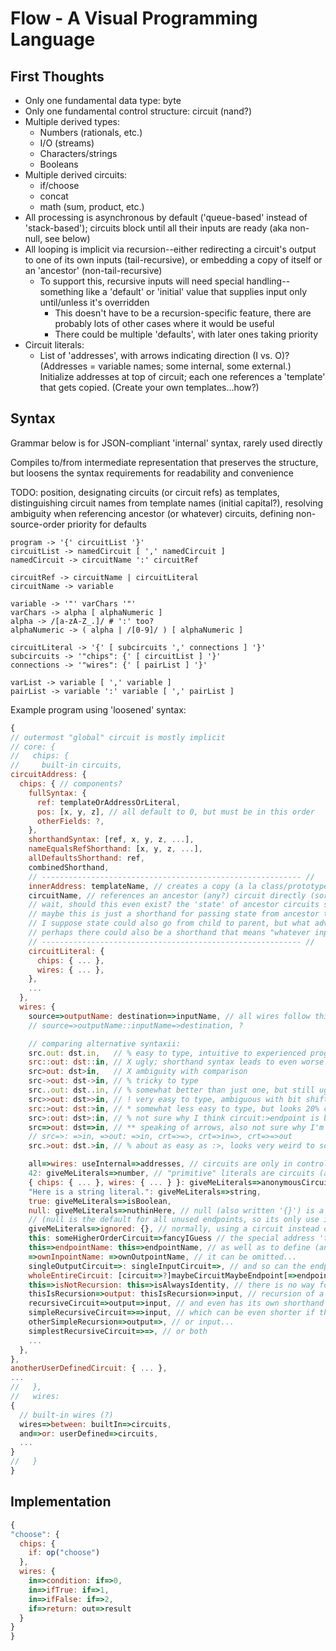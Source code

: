 # Flow - A Visual Programming Language

## First Thoughts

- Only one fundamental data type: byte
- Only one fundamental control structure: circuit (nand?)
- Multiple derived types:
  - Numbers (rationals, etc.)
  - I/O (streams)
  - Characters/strings
  - Booleans
- Multiple derived circuits:
  - if/choose
  - concat
  - math (sum, product, etc.)
- All processing is asynchronous by default ('queue-based' instead of 'stack-based'); circuits block until all their inputs are ready (aka non-null, see below)
- All looping is implicit via recursion--either redirecting a circuit's output to one of its own inputs (tail-recursive), or embedding a copy of itself or an 'ancestor' (non-tail-recursive)
  - To support this, recursive inputs will need special handling--something like a 'default' or 'initial' value that supplies input only until/unless it's overridden
    - This doesn't have to be a recursion-specific feature, there are probably lots of other cases where it would be useful
    - There could be multiple 'defaults', with later ones taking priority
- Circuit literals:
  - List of 'addresses', with arrows indicating direction (I vs. O)? (Addresses = variable names; some internal, some external.) Initialize addresses at top of circuit; each one references a 'template' that gets copied. (Create your own templates...how?)

## Syntax

Grammar below is for JSON-compliant 'internal' syntax, rarely used directly

Compiles to/from intermediate representation that preserves the structure,
but loosens the syntax requirements for readability and convenience

TODO: position, designating circuits (or circuit refs) as templates, distinguishing circuit names from template names (initial capital?), resolving ambiguity when referencing ancestor (or whatever) circuits, defining non-source-order priority for defaults

```text
program -> '{' circuitList '}'
circuitList -> namedCircuit [ ',' namedCircuit ]
namedCircuit -> circuitName ':' circuitRef

circuitRef -> circuitName | circuitLiteral
circuitName -> variable

variable -> '"' varChars '"'
varChars -> alpha [ alphaNumeric ]
alpha -> /[a-zA-Z_.]/ # ':' too?
alphaNumeric -> ( alpha | /[0-9]/ ) [ alphaNumeric ]

circuitLiteral -> '{' [ subcircuits ',' connections ] '}'
subcircuits -> '"chips": {' [ circuitList ] '}'
connections -> '"wires": {' [ pairList ] '}'

varList -> variable [ ',' variable ]
pairList -> variable ':' variable [ ',' pairList ]
```

Example program using 'loosened' syntax:

```javascript
{
// outermost "global" circuit is mostly implicit
// core: {
//   chips: {
//     built-in circuits,
circuitAddress: {
  chips: { // components?
    fullSyntax: {
      ref: templateOrAddressOrLiteral,
      pos: [x, y, z], // all default to 0, but must be in this order
      otherFields: ?,
    },
    shorthandSyntax: [ref, x, y, z, ...],
    nameEqualsRefShorthand: [x, y, z, ...],
    allDefaultsShorthand: ref,
    combinedShorthand,
    // ---------------------------------------------------------- //
    innerAddress: templateName, // creates a copy (a la class/prototype)
    circuitName, // references an ancestor (any?) circuit directly (sort of like an import; implies possible recursion)
    // wait, should this even exist? the 'state' of ancestor circuits should be unmodifiable, since they've already run (and if you need that state, you should simply pass it to the child circuit as input), and if you do change the state, it's now a copy and not a 'direct' reference
    // maybe this is just a shorthand for passing state from ancestor to child, without having to create a bunch of intermediary endpoints?
    // I suppose state could also go from child to parent, but what advantage would that have over a template?
    // perhaps there could also be a shorthand that means "whatever input such-and-such circuit got the last time it ran, give so-and-so circuit that same input as defaults"?
    // ---------------------------------------------------------- //
    circuitLiteral: {
      chips: { ... },
      wires: { ... },
    },
    ...
  },
  wires: {
    source=>outputName: destination=>inputName, // all wires follow this general form
    // source=>outputName::inputName=>destination, ?

    // comparing alternative syntaxii:
    src.out: dst.in,   // % easy to type, intuitive to experienced programmers, but the shorthands are difficult to read at a glance; might be better for disambiguating ancrefs
    src::out: dst::in, // X ugly; shorthand syntax leads to even worse ugliness (`src::: ::in`, `::out: ::in`, `crt::::`, etc.)
    src>out: dst>in,   // X ambiguity with comparison
    src->out: dst->in, // % tricky to type
    src..out: dst..in, // % somewhat better than just one, but still ugly
    src>>out: dst>>in, // ! very easy to type, ambiguous with bit shift operator (but that will be moot if there are none), recursive shorthand looks a bit ugly (crt>>>>in, crt>>out>>, crt>>>>)
    src:>out: dst:>in, // * somewhat less easy to type, but looks 20% cooler, esp. for recursive shorthand (crt:>:>in, crt:>out:>, crt:>:>) (actually, maybe not: src:>out:>: :>in, src:>: dst:>in)
    src>:out: dst>:in, // % not sure why I think circuit:>endpoint is better than circuit>:endpoint, but I do (maybe 'cause it looks more like an arrow?)
    src=>out: dst=>in, // ** speaking of arrows, also not sure why I'm resisting the obvious. Just to be different? Tricky to type, but not for *me*, and it clearly hasn't hurt other languages.
    // src=>: =>in, =>out: =>in, crt=>=>, crt=>in=>, crt=>=>out
    src.>out: dst.>in, // % about as easy as :>, looks very weird to someone used to traditional operators, possible ambiguity with comparison

    all=>wires: useInternal=>addresses, // circuits are only in control of wires inside themselves, not to other circuits
    42: giveMeLiterals=>number, // "primitive" literals are circuits (all singletons, theoretically) that output themselves and have no inupts...
    { chips: { ... }, wires: { ... } }: giveMeLiterals=>anonymousCircuit // although non-primitives can also output themselves!
    "Here is a string literal.": giveMeLiterals=>string,
    true: giveMeLiterals=>isBoolean,
    null: giveMeLiterals=>nuthinHere, // null (also written '{}') is a primitive representing the empty circuit: it has no endpoints, so  it can only output itself
    // (null is the default for all unused endpoints, so its only use in wires is for overriding another source/destination)
    giveMeLiterals=>ignored: {}, // normally, using a circuit instead of an endpoint as a destination is an error, but null is an exception (it ignores all input)
    this: someHigherOrderCircuit=>fancyIGuess // the special address 'this' is used to send the circuit itself to an endpoint...
    this=>endpointName: this=>endpointName, // as well as to define (and reference) the circuit's own endpoints
    =>ownInpointName: =>ownOutpointName, // it can be omitted...
    singleOutputCircuit=>: singleInputCircuit=>, // and so can the endpoints of circuits with only one input/output...
    wholeEntireCircuit: [circuit=>?]maybeCircuitMaybeEndpoint[=>endpoint?], // but the separator is not optional (as a source, it takes the entire circuit as input; as a destination, it may be ambiguous)
    this=>isNotRecursion: this=>isAlwaysIdentity, // there is no way for circuits to recurse on themselves directly (that would equal defining wires outside the circuit)
    thisIsRecursion=>output: thisIsRecursion=>input, // recursion of a child circuit is allowed, of course...
    recursiveCircuit=>output=>input, // and even has its own shorthand syntax...
    simpleRecursiveCircuit=>=>input, // which can be even shorter if the circuit only has one output...
    otherSimpleRecursion=>output=>, // or input...
    simplestRecursiveCircuit=>=>, // or both
    ...
  },
},
anotherUserDefinedCircuit: { ... },
...
//   },
//   wires:
{
  // built-in wires (?)
  wires=>between: builtIn=>circuits,
  and=>or: userDefined=>circuits,
  ...
}
//   }
}
```

## Implementation

```javascript
{
"choose": {
  chips: {
    if: op("choose")
  },
  wires: {
    in=>condition: if=>0,
    in=>ifTrue: if=>1,
    in=>ifFalse: if=>2,
    if=>return: out=>result
  }
}
}
```
